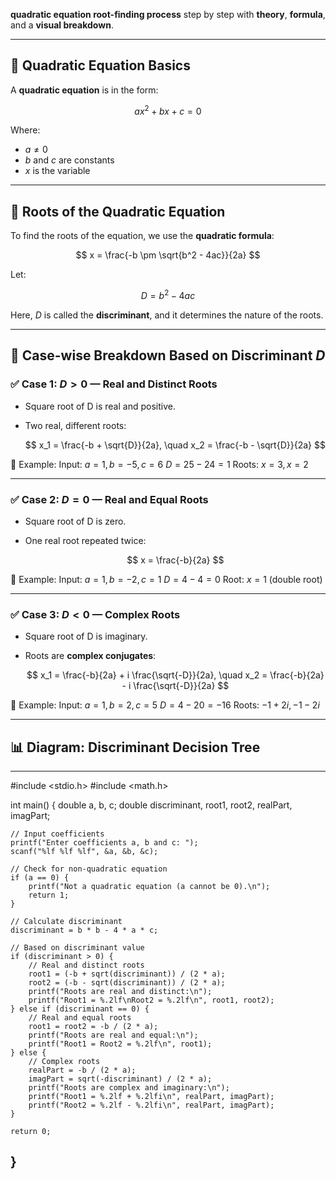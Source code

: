 **quadratic equation root-finding process** step by step with **theory**, **formula**, and a **visual breakdown**.

---

## 🔷 **Quadratic Equation Basics**

A **quadratic equation** is in the form:

$$
ax^2 + bx + c = 0
$$

Where:

* $a \neq 0$
* $b$ and $c$ are constants
* $x$ is the variable

---

## 🔷 **Roots of the Quadratic Equation**

To find the roots of the equation, we use the **quadratic formula**:

$$
x = \frac{-b \pm \sqrt{b^2 - 4ac}}{2a}
$$

Let:

$$
D = b^2 - 4ac
$$

Here, $D$ is called the **discriminant**, and it determines the nature of the roots.

---

## 🔶 **Case-wise Breakdown Based on Discriminant $D$**

### ✅ **Case 1: $D > 0$** — Real and Distinct Roots

* Square root of D is real and positive.
* Two real, different roots:

  $$
  x_1 = \frac{-b + \sqrt{D}}{2a}, \quad x_2 = \frac{-b - \sqrt{D}}{2a}
  $$

🔹 Example:
Input: $a = 1, b = -5, c = 6$
$D = 25 - 24 = 1$
Roots: $x = 3, x = 2$

---

### ✅ **Case 2: $D = 0$** — Real and Equal Roots

* Square root of D is zero.
* One real root repeated twice:

  $$
  x = \frac{-b}{2a}
  $$

🔹 Example:
Input: $a = 1, b = -2, c = 1$
$D = 4 - 4 = 0$
Root: $x = 1$ (double root)

---

### ✅ **Case 3: $D < 0$** — Complex Roots

* Square root of D is imaginary.
* Roots are **complex conjugates**:

  $$
  x_1 = \frac{-b}{2a} + i \frac{\sqrt{-D}}{2a}, \quad
  x_2 = \frac{-b}{2a} - i \frac{\sqrt{-D}}{2a}
  $$

🔹 Example:
Input: $a = 1, b = 2, c = 5$
$D = 4 - 20 = -16$
Roots: $-1 + 2i, -1 - 2i$

---

## 📊 Diagram: Discriminant Decision Tree

---


#include <stdio.h>
#include <math.h>

int main() {
    double a, b, c;
    double discriminant, root1, root2, realPart, imagPart;

    // Input coefficients
    printf("Enter coefficients a, b and c: ");
    scanf("%lf %lf %lf", &a, &b, &c);

    // Check for non-quadratic equation
    if (a == 0) {
        printf("Not a quadratic equation (a cannot be 0).\n");
        return 1;
    }

    // Calculate discriminant
    discriminant = b * b - 4 * a * c;

    // Based on discriminant value
    if (discriminant > 0) {
        // Real and distinct roots
        root1 = (-b + sqrt(discriminant)) / (2 * a);
        root2 = (-b - sqrt(discriminant)) / (2 * a);
        printf("Roots are real and distinct:\n");
        printf("Root1 = %.2lf\nRoot2 = %.2lf\n", root1, root2);
    } else if (discriminant == 0) {
        // Real and equal roots
        root1 = root2 = -b / (2 * a);
        printf("Roots are real and equal:\n");
        printf("Root1 = Root2 = %.2lf\n", root1);
    } else {
        // Complex roots
        realPart = -b / (2 * a);
        imagPart = sqrt(-discriminant) / (2 * a);
        printf("Roots are complex and imaginary:\n");
        printf("Root1 = %.2lf + %.2lfi\n", realPart, imagPart);
        printf("Root2 = %.2lf - %.2lfi\n", realPart, imagPart);
    }

    return 0;
}
---
